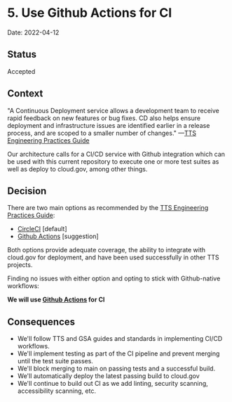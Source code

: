 # 5. Use Github Actions for CI

Date: 2022-04-12

## Status

Accepted

## Context

"A Continuous Deployment service allows a development team to receive rapid feedback on new features or bug fixes. CD also helps ensure deployment and infrastructure issues are identified earlier in a release process, and are scoped to a smaller number of changes." —[TTS Engineering Practices Guide](https://engineering.18f.gov/project-setup/#continuous-integrationcontinuous-deployment)

Our architecture calls for a CI/CD service with Github integration which can be used with this current repository to execute one or more test suites as well as deploy to cloud.gov, among other things.

## Decision

There are two main options as recommended by the [TTS Engineering Practices Guide](https://engineering.18f.gov/project-setup/#continuous-integrationcontinuous-deployment):
* [CircleCI](https://circleci.com/) [default]
* [Github Actions](https://github.com/features/actions) [suggestion]

Both options provide adequate coverage, the ability to integrate with cloud.gov for deployment, and have been used successfully in other TTS projects.

Finding no issues with either option and opting to stick with Github-native workflows:

**We will use [Github Actions](https://github.com/features/actions) for CI**

## Consequences

* We'll follow TTS and GSA guides and standards in implementing CI/CD workflows.
* We'll implement testing as part of the CI pipeline and prevent merging until the test suite passes.
* We'll block merging to main on passing tests and a successful build.
* We'll automatically deploy the latest passing build to cloud.gov
* We'll continue to build out CI as we add linting, security scanning, accessibility scanning, etc.
